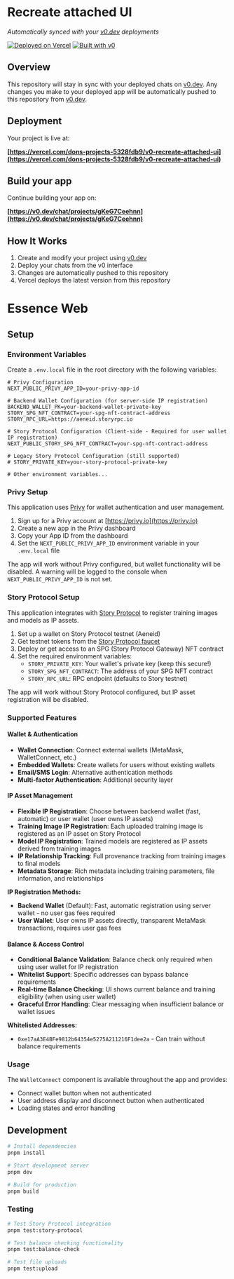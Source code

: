 # Recreate attached UI

_Automatically synced with your [v0.dev](https://v0.dev) deployments_

[![Deployed on Vercel](https://img.shields.io/badge/Deployed%20on-Vercel-black?style=for-the-badge&logo=vercel)](https://vercel.com/dons-projects-5328fdb9/v0-recreate-attached-ui)
[![Built with v0](https://img.shields.io/badge/Built%20with-v0.dev-black?style=for-the-badge)](https://v0.dev/chat/projects/gKeG7Ceehnn)

## Overview

This repository will stay in sync with your deployed chats on [v0.dev](https://v0.dev).
Any changes you make to your deployed app will be automatically pushed to this repository from [v0.dev](https://v0.dev).

## Deployment

Your project is live at:

**[https://vercel.com/dons-projects-5328fdb9/v0-recreate-attached-ui](https://vercel.com/dons-projects-5328fdb9/v0-recreate-attached-ui)**

## Build your app

Continue building your app on:

**[https://v0.dev/chat/projects/gKeG7Ceehnn](https://v0.dev/chat/projects/gKeG7Ceehnn)**

## How It Works

1. Create and modify your project using [v0.dev](https://v0.dev)
2. Deploy your chats from the v0 interface
3. Changes are automatically pushed to this repository
4. Vercel deploys the latest version from this repository

# Essence Web

## Setup

### Environment Variables

Create a `.env.local` file in the root directory with the following variables:

```env
# Privy Configuration
NEXT_PUBLIC_PRIVY_APP_ID=your-privy-app-id

# Backend Wallet Configuration (for server-side IP registration)
BACKEND_WALLET_PK=your-backend-wallet-private-key
STORY_SPG_NFT_CONTRACT=your-spg-nft-contract-address
STORY_RPC_URL=https://aeneid.storyrpc.io

# Story Protocol Configuration (Client-side - Required for user wallet IP registration)
NEXT_PUBLIC_STORY_SPG_NFT_CONTRACT=your-spg-nft-contract-address

# Legacy Story Protocol Configuration (still supported)
# STORY_PRIVATE_KEY=your-story-protocol-private-key

# Other environment variables...
```

### Privy Setup

This application uses [Privy](https://privy.io) for wallet authentication and user management.

1. Sign up for a Privy account at [https://privy.io](https://privy.io)
2. Create a new app in the Privy dashboard
3. Copy your App ID from the dashboard
4. Set the `NEXT_PUBLIC_PRIVY_APP_ID` environment variable in your `.env.local` file

The app will work without Privy configured, but wallet functionality will be disabled. A warning will be logged to the console when `NEXT_PUBLIC_PRIVY_APP_ID` is not set.

### Story Protocol Setup

This application integrates with [Story Protocol](https://docs.story.foundation/) to register training images and models as IP assets.

1. Set up a wallet on Story Protocol testnet (Aeneid)
2. Get testnet tokens from the [Story Protocol faucet](https://faucet.story.foundation/)
3. Deploy or get access to an SPG (Story Protocol Gateway) NFT contract
4. Set the required environment variables:
   - `STORY_PRIVATE_KEY`: Your wallet's private key (keep this secure!)
   - `STORY_SPG_NFT_CONTRACT`: The address of your SPG NFT contract
   - `STORY_RPC_URL`: RPC endpoint (defaults to Story testnet)

The app will work without Story Protocol configured, but IP asset registration will be disabled.

### Supported Features

#### Wallet & Authentication

- **Wallet Connection**: Connect external wallets (MetaMask, WalletConnect, etc.)
- **Embedded Wallets**: Create wallets for users without existing wallets
- **Email/SMS Login**: Alternative authentication methods
- **Multi-factor Authentication**: Additional security layer

#### IP Asset Management

- **Flexible IP Registration**: Choose between backend wallet (fast, automatic) or user wallet (user owns IP assets)
- **Training Image IP Registration**: Each uploaded training image is registered as an IP asset on Story Protocol
- **Model IP Registration**: Trained models are registered as IP assets derived from training images
- **IP Relationship Tracking**: Full provenance tracking from training images to final models
- **Metadata Storage**: Rich metadata including training parameters, file information, and relationships

**IP Registration Methods:**

- **Backend Wallet** (Default): Fast, automatic registration using server wallet - no user gas fees required
- **User Wallet**: User owns IP assets directly, transparent MetaMask transactions, requires user gas fees

#### Balance & Access Control

- **Conditional Balance Validation**: Balance check only required when using user wallet for IP registration
- **Whitelist Support**: Specific addresses can bypass balance requirements
- **Real-time Balance Checking**: UI shows current balance and training eligibility (when using user wallet)
- **Graceful Error Handling**: Clear messaging when insufficient balance or wallet issues

**Whitelisted Addresses:**

- `0xe17aA3E4BFe9812b64354e5275A211216F1dee2a` - Can train without balance requirements

### Usage

The `WalletConnect` component is available throughout the app and provides:

- Connect wallet button when not authenticated
- User address display and disconnect button when authenticated
- Loading states and error handling

## Development

```bash
# Install dependencies
pnpm install

# Start development server
pnpm dev

# Build for production
pnpm build
```

### Testing

```bash
# Test Story Protocol integration
pnpm test:story-protocol

# Test balance checking functionality
pnpm test:balance-check

# Test file uploads
pnpm test:upload
```
